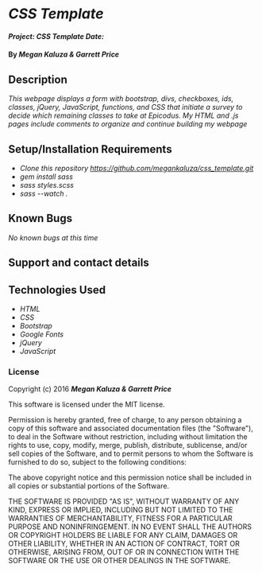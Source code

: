 # _CSS Template_

#### _Project: CSS Template Date:_

#### By _**Megan Kaluza & Garrett Price**_

## Description

_This webpage displays a form with bootstrap, divs, checkboxes, ids, classes, jQuery, JavaScript, functions, and CSS that initiate a survey to decide which remaining classes to take at Epicodus. My HTML and .js pages include comments to organize and continue building my webpage_

## Setup/Installation Requirements

* _Clone this repository https://github.com/megankaluza/css_template.git_
* _gem install sass_
* _sass styles.scss_
* _sass --watch ._

## Known Bugs

_No known bugs at this time_

## Support and contact details

## Technologies Used

* _HTML_
* _CSS_
* _Bootstrap_
* _Google Fonts_
* _jQuery_
* _JavaScript_

### License

Copyright (c) 2016 **_Megan Kaluza & Garrett Price_**

This software is licensed under the MIT license.

Permission is hereby granted, free of charge, to any person obtaining a copy of this software and associated documentation files (the "Software"), to deal in the Software without restriction, including without limitation the rights to use, copy, modify, merge, publish, distribute, sublicense, and/or sell copies of the Software, and to permit persons to whom the Software is furnished to do so, subject to the following conditions:

The above copyright notice and this permission notice shall be included in all copies or substantial portions of the Software.

THE SOFTWARE IS PROVIDED "AS IS", WITHOUT WARRANTY OF ANY KIND, EXPRESS OR IMPLIED, INCLUDING BUT NOT LIMITED TO THE WARRANTIES OF MERCHANTABILITY, FITNESS FOR A PARTICULAR PURPOSE AND NONINFRINGEMENT. IN NO EVENT SHALL THE AUTHORS OR COPYRIGHT HOLDERS BE LIABLE FOR ANY CLAIM, DAMAGES OR OTHER LIABILITY, WHETHER IN AN ACTION OF CONTRACT, TORT OR OTHERWISE, ARISING FROM, OUT OF OR IN CONNECTION WITH THE SOFTWARE OR THE USE OR OTHER DEALINGS IN THE SOFTWARE.
